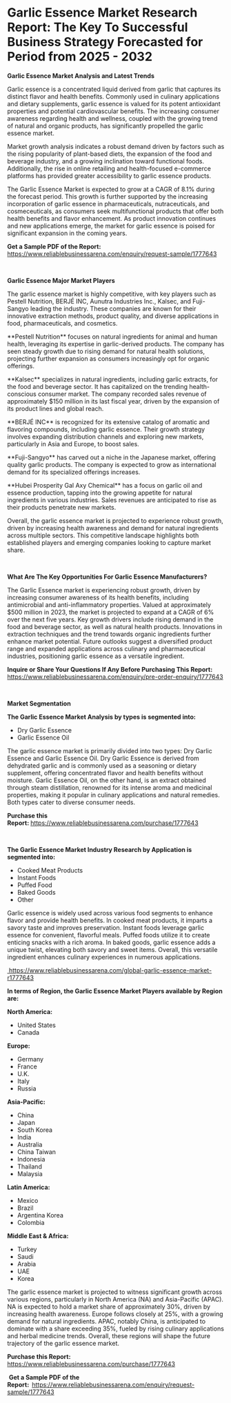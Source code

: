 <p><h1>Garlic Essence Market Research Report: The Key To Successful Business Strategy Forecasted for Period from 2025 - 2032</h1></p><p><strong>Garlic Essence Market Analysis and Latest Trends</strong></p>
<p><p>Garlic essence is a concentrated liquid derived from garlic that captures its distinct flavor and health benefits. Commonly used in culinary applications and dietary supplements, garlic essence is valued for its potent antioxidant properties and potential cardiovascular benefits. The increasing consumer awareness regarding health and wellness, coupled with the growing trend of natural and organic products, has significantly propelled the garlic essence market.</p><p>Market growth analysis indicates a robust demand driven by factors such as the rising popularity of plant-based diets, the expansion of the food and beverage industry, and a growing inclination toward functional foods. Additionally, the rise in online retailing and health-focused e-commerce platforms has provided greater accessibility to garlic essence products.</p><p>The Garlic Essence Market is expected to grow at a CAGR of 8.1% during the forecast period. This growth is further supported by the increasing incorporation of garlic essence in pharmaceuticals, nutraceuticals, and cosmeceuticals, as consumers seek multifunctional products that offer both health benefits and flavor enhancement. As product innovation continues and new applications emerge, the market for garlic essence is poised for significant expansion in the coming years.</p></p>
<p><strong>Get a Sample PDF of the Report:&nbsp;</strong> <a href="https://www.reliablebusinessarena.com/enquiry/request-sample/1777643?utm_campaign=3060&utm_medium=2&utm_source=Github&utm_content=ia&utm_term=16042025&utm_id=garlic-essence">https://www.reliablebusinessarena.com/enquiry/request-sample/1777643</a></p>
<p>&nbsp;</p>
<p><strong>Garlic Essence Major Market Players</strong></p>
<p><p>The garlic essence market is highly competitive, with key players such as Pestell Nutrition, BERJÉ INC, Aunutra Industries Inc., Kalsec, and Fuji-Sangyo leading the industry. These companies are known for their innovative extraction methods, product quality, and diverse applications in food, pharmaceuticals, and cosmetics.</p><p>**Pestell Nutrition** focuses on natural ingredients for animal and human health, leveraging its expertise in garlic-derived products. The company has seen steady growth due to rising demand for natural health solutions, projecting further expansion as consumers increasingly opt for organic offerings.</p><p>**Kalsec** specializes in natural ingredients, including garlic extracts, for the food and beverage sector. It has capitalized on the trending health-conscious consumer market. The company recorded sales revenue of approximately $150 million in its last fiscal year, driven by the expansion of its product lines and global reach.</p><p>**BERJÉ INC** is recognized for its extensive catalog of aromatic and flavoring compounds, including garlic essence. Their growth strategy involves expanding distribution channels and exploring new markets, particularly in Asia and Europe, to boost sales. </p><p>**Fuji-Sangyo** has carved out a niche in the Japanese market, offering quality garlic products. The company is expected to grow as international demand for its specialized offerings increases. </p><p>**Hubei Prosperity Gal Axy Chemical** has a focus on garlic oil and essence production, tapping into the growing appetite for natural ingredients in various industries. Sales revenues are anticipated to rise as their products penetrate new markets.</p><p>Overall, the garlic essence market is projected to experience robust growth, driven by increasing health awareness and demand for natural ingredients across multiple sectors. This competitive landscape highlights both established players and emerging companies looking to capture market share.</p></p>
<p>&nbsp;</p>
<p><strong>What Are The Key Opportunities For Garlic Essence Manufacturers?</strong></p>
<p><p>The Garlic Essence market is experiencing robust growth, driven by increasing consumer awareness of its health benefits, including antimicrobial and anti-inflammatory properties. Valued at approximately $500 million in 2023, the market is projected to expand at a CAGR of 6% over the next five years. Key growth drivers include rising demand in the food and beverage sector, as well as natural health products. Innovations in extraction techniques and the trend towards organic ingredients further enhance market potential. Future outlooks suggest a diversified product range and expanded applications across culinary and pharmaceutical industries, positioning garlic essence as a versatile ingredient.</p></p>
<p><strong>Inquire or Share Your Questions If Any Before Purchasing This Report:</strong> <a href="https://www.reliablebusinessarena.com/enquiry/pre-order-enquiry/1777643?utm_campaign=3060&utm_medium=2&utm_source=Github&utm_content=ia&utm_term=16042025&utm_id=garlic-essence">https://www.reliablebusinessarena.com/enquiry/pre-order-enquiry/1777643</a></p>
<p>&nbsp;</p>
<p><strong>Market Segmentation</strong></p>
<p><strong>The Garlic Essence Market Analysis by types is segmented into:</strong></p>
<p><ul><li>Dry Garlic Essence</li><li>Garlic Essence Oil</li></ul></p>
<p><p>The garlic essence market is primarily divided into two types: Dry Garlic Essence and Garlic Essence Oil. Dry Garlic Essence is derived from dehydrated garlic and is commonly used as a seasoning or dietary supplement, offering concentrated flavor and health benefits without moisture. Garlic Essence Oil, on the other hand, is an extract obtained through steam distillation, renowned for its intense aroma and medicinal properties, making it popular in culinary applications and natural remedies. Both types cater to diverse consumer needs.</p></p>
<p><strong>Purchase this Report:&nbsp;</strong><a href="https://www.reliablebusinessarena.com/purchase/1777643?utm_campaign=3060&utm_medium=2&utm_source=Github&utm_content=ia&utm_term=16042025&utm_id=garlic-essence">https://www.reliablebusinessarena.com/purchase/1777643</a></p>
<p>&nbsp;</p>
<p><strong>The Garlic Essence Market Industry Research by Application is segmented into:</strong></p>
<p><ul><li>Cooked Meat Products</li><li>Instant Foods</li><li>Puffed Food</li><li>Baked Goods</li><li>Other</li></ul></p>
<p><p>Garlic essence is widely used across various food segments to enhance flavor and provide health benefits. In cooked meat products, it imparts a savory taste and improves preservation. Instant foods leverage garlic essence for convenient, flavorful meals. Puffed foods utilize it to create enticing snacks with a rich aroma. In baked goods, garlic essence adds a unique twist, elevating both savory and sweet items. Overall, this versatile ingredient enhances culinary experiences in numerous applications.</p></p>
<p><a href="https://www.reliablebusinessarena.com/global-garlic-essence-market-r1777643?utm_campaign=3060&utm_medium=2&utm_source=Github&utm_content=ia&utm_term=16042025&utm_id=garlic-essence">&nbsp;https://www.reliablebusinessarena.com/global-garlic-essence-market-r1777643</a></p>
<p><strong>In terms of Region, the Garlic Essence Market Players available by Region are:</strong></p>
<p>
    <p> <strong> North America: </strong>
        <ul>
            <li>United States</li>
            <li>Canada</li>
        </ul>
        </p> 
    <p> <strong> Europe: </strong>
        <ul>
            <li>Germany</li>
            <li>France</li>
            <li>U.K.</li>
            <li>Italy</li>
            <li>Russia</li>
        </ul>
        </p> 
    <p> <strong> Asia-Pacific: </strong>
        <ul>
            <li>China</li>
            <li>Japan</li>
            <li>South Korea</li>
            <li>India</li>
            <li>Australia</li>
            <li>China Taiwan</li>
            <li>Indonesia</li>
            <li>Thailand</li>
            <li>Malaysia</li>
        </ul>
        </p> 
    <p> <strong> Latin America: </strong>
        <ul>
            <li>Mexico</li>
            <li>Brazil</li>
            <li>Argentina Korea</li>
            <li>Colombia</li>
        </ul>
        </p> 
    <p> <strong> Middle East & Africa: </strong>
        <ul>
            <li>Turkey</li>
            <li>Saudi</li>
            <li>Arabia</li>
            <li>UAE</li>
            <li>Korea</li>
        </ul>
    </p>
    </p>
<p><p>The garlic essence market is projected to witness significant growth across various regions, particularly in North America (NA) and Asia-Pacific (APAC). NA is expected to hold a market share of approximately 30%, driven by increasing health awareness. Europe follows closely at 25%, with a growing demand for natural ingredients. APAC, notably China, is anticipated to dominate with a share exceeding 35%, fueled by rising culinary applications and herbal medicine trends. Overall, these regions will shape the future trajectory of the garlic essence market.</p></p>
<p><strong>Purchase this Report: </strong><a href="https://www.reliablebusinessarena.com/purchase/1777643?utm_campaign=3060&utm_medium=2&utm_source=Github&utm_content=ia&utm_term=16042025&utm_id=garlic-essence">https://www.reliablebusinessarena.com/purchase/1777643</a></p>
<p>&nbsp;<strong>Get a Sample PDF of the Report:&nbsp;&nbsp;</strong><a href="https://www.reliablebusinessarena.com/enquiry/request-sample/1777643?utm_campaign=3060&utm_medium=2&utm_source=Github&utm_content=ia&utm_term=16042025&utm_id=garlic-essence">https://www.reliablebusinessarena.com/enquiry/request-sample/1777643</a></p>
<p><strong></strong></p>
<p><p></p><p></p><p></p></p>